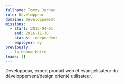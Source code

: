 ```yaml
---
fullname: Tommy Jarnac
role: Développeur
domaine: Développement
missions:
  - start: 2015-04-01
    end: 2016-11-30
    status: independent
    employer: ey
previously:
  - la-bonne-boite
teams: []
---
```

Développeur, expert produit web et évangélisateur du développement/design orienté utilisateur.